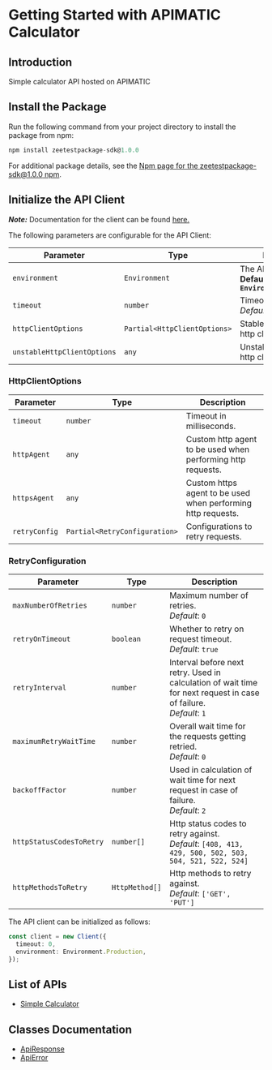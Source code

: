 
# Getting Started with APIMATIC Calculator

## Introduction

Simple calculator API hosted on APIMATIC

## Install the Package

Run the following command from your project directory to install the package from npm:

```ts
npm install zeetestpackage-sdk@1.0.0
```

For additional package details, see the [Npm page for the zeetestpackage-sdk@1.0.0 npm](https://www.npmjs.com/package/zeetestpackage-sdk/v/1.0.0).

## Initialize the API Client

**_Note:_** Documentation for the client can be found [here.](https://www.github.com/ZahraN444/zeetestpackage-js-sdk/tree/1.0.0/doc/client.md)

The following parameters are configurable for the API Client:

| Parameter | Type | Description |
|  --- | --- | --- |
| `environment` | `Environment` | The API environment. <br> **Default: `Environment.Production`** |
| `timeout` | `number` | Timeout for API calls.<br>*Default*: `0` |
| `httpClientOptions` | `Partial<HttpClientOptions>` | Stable configurable http client options. |
| `unstableHttpClientOptions` | `any` | Unstable configurable http client options. |

### HttpClientOptions

| Parameter | Type | Description |
|  --- | --- | --- |
| `timeout` | `number` | Timeout in milliseconds. |
| `httpAgent` | `any` | Custom http agent to be used when performing http requests. |
| `httpsAgent` | `any` | Custom https agent to be used when performing http requests. |
| `retryConfig` | `Partial<RetryConfiguration>` | Configurations to retry requests. |

### RetryConfiguration

| Parameter | Type | Description |
|  --- | --- | --- |
| `maxNumberOfRetries` | `number` | Maximum number of retries. <br> *Default*: `0` |
| `retryOnTimeout` | `boolean` | Whether to retry on request timeout. <br> *Default*: `true` |
| `retryInterval` | `number` | Interval before next retry. Used in calculation of wait time for next request in case of failure. <br> *Default*: `1` |
| `maximumRetryWaitTime` | `number` | Overall wait time for the requests getting retried. <br> *Default*: `0` |
| `backoffFactor` | `number` | Used in calculation of wait time for next request in case of failure. <br> *Default*: `2` |
| `httpStatusCodesToRetry` | `number[]` | Http status codes to retry against. <br> *Default*: `[408, 413, 429, 500, 502, 503, 504, 521, 522, 524]` |
| `httpMethodsToRetry` | `HttpMethod[]` | Http methods to retry against. <br> *Default*: `['GET', 'PUT']` |

The API client can be initialized as follows:

```ts
const client = new Client({
  timeout: 0,
  environment: Environment.Production,
});
```

## List of APIs

* [Simple Calculator](https://www.github.com/ZahraN444/zeetestpackage-js-sdk/tree/1.0.0/doc/controllers/simple-calculator.md)

## Classes Documentation

* [ApiResponse](https://www.github.com/ZahraN444/zeetestpackage-js-sdk/tree/1.0.0/doc/api-response.md)
* [ApiError](https://www.github.com/ZahraN444/zeetestpackage-js-sdk/tree/1.0.0/doc/api-error.md)

